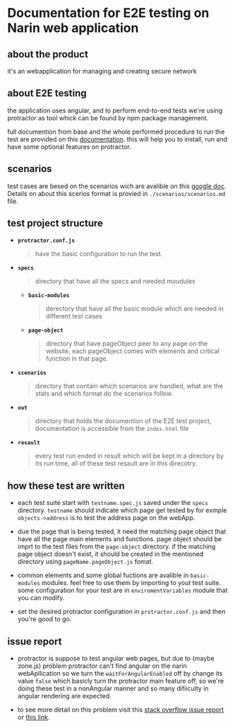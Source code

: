 # Documentation for E2E testing on Narin web application

## about the product

it's an webapplication for managing and creating secure network

## about E2E testing

the application uses angular, and to perform end-to-end tests we're using protractor as tool whick can be found by npm package management.

full documention from base and the whole performed procedure to run the test are provided on this [documentation](https://docs.google.com/document/d/1HZfV6-9JdzKCQLOcx0-Pi1x1VYxOTxErEMxl1Y2GypM/edit?usp=sharing). this will help you to install, run and have some optional features on protractor.

## scenarios

test cases are besed on the scenarios wich are avalible on this [google doc](https://docs.google.com/document/d/1M8aOlbnnmYOD1yZoN0cHsL6YXJRb-RZ-SzfSXyzdtv8/edit?usp=sharing). Details on about this scerios format is provied in `./scenarios/scenarios.md` file.

## test project structure

* **`protractor.conf.js`**

    >have the basic configuration to run the  test.
* **`specs`**

    >directory that have all the specs and needed moudules

    * **`basic-modules`**

        >derectory that have all the basic module which are needed in different test cases

    * **`page-object`**

        >directory that have pageObject peer to any page on the website, each pageObject comes with elements and critical function in that page.

* **`scenarios`**

    >directory that contain which scenarios are handled, what are the stats and which format do the scenarios follow.

* **`out`**

    >directory that holds the documention of the E2E test project, documentation is accessible from the `index.html` file

* **`resault`**

    >every test run ended in result which will be kept in a directory by its run time, all of these test resault are in this direcotry.

## how these test are written

* each test suite start with `testname.spec.js` saved under the `specs` directory. `testname` should indicate which page get tested by for exmple `objects->address` is to test the address page on the webApp.

* due the page that is being tested, it need the matching page object that have all the page main elements and functions. page object should be imprt to the test files from the `page-object` directory. if the matching page object doesn't exist, it should be created in the mentioned directory using `pageName.pageObject.js` fomat.

* common elements and some global fuctions are avalible in `basic-modules` modules. feel free to use them by importing to yout test suite. some configuration for your test are in `enviromentVariables` module that you can modify.

* set the desired protractor configuration in `protractor.conf.js` and then you're good to go.

## issue report

* protractor is suppose to test angular web pages, but due to (maybe zone.js) problem protractor can't find angular on the narin webApllication so we turn the `waitForAngularEnabled` off by change its value `false` which basicly turn the protractor main feature off, so we're doing these test in a nonAngular manner and so many difiiculty in angular rendering are expected.

* to see more detail on this problem visit this [stack overflow issue report](https://stackoverflow.com/questions/28873680/error-timed-out-waiting-for-protractor-to-synchronize-with-the-page-after-11-sec) or [this link](https://stackoverflow.com/questions/50344720/protractor-cant-detect-angular-5-on-deployed-application).